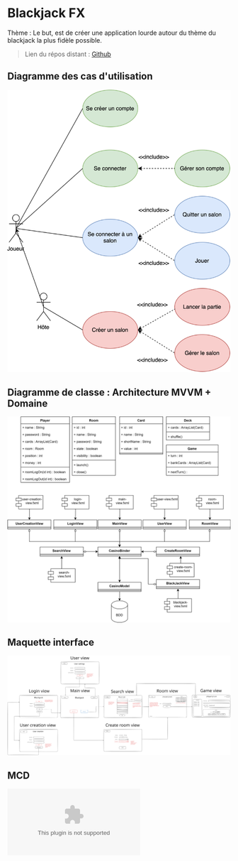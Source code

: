 # Blackjack FX

Thème : Le but, est de créer une application lourde autour du thème du blackjack la plus fidèle possible.

> Lien du répos distant : [Github](https://github.com/Blackjack-Project/Blackjack-FX.git)

## Diagramme des cas d'utilisation

![diagrammeCasUtilisation](assets/diagrammeCasUtilisation.svg)

## Diagramme de classe : Architecture MVVM + Domaine

![diagrammeDeClasses](assets/diagrammeDeClasses.svg)

## Maquette interface

![maquetteInterface](assets/maquetteInterface.svg)

## MCD

![mcd](assets/mcd.xlsx)
